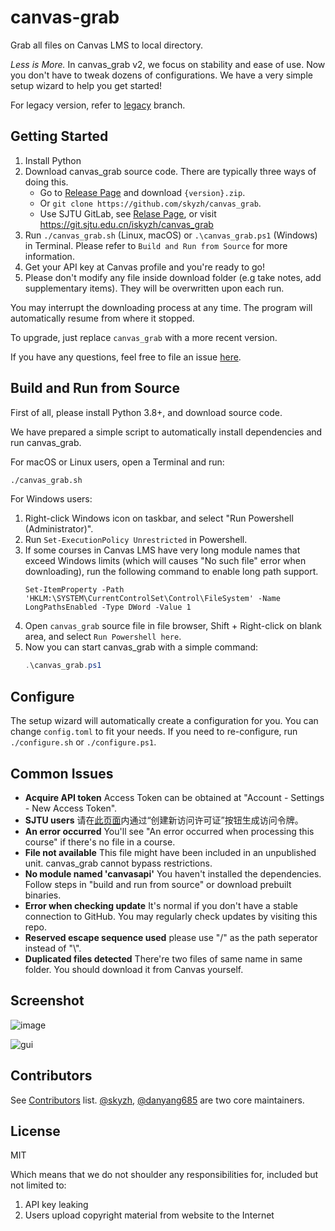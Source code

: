 # canvas-grab

Grab all files on Canvas LMS to local directory.

*Less is More.* In canvas_grab v2, we focus on stability and ease of use.
Now you don't have to tweak dozens of configurations. We have a very
simple setup wizard to help you get started!

For legacy version, refer to [legacy](https://github.com/skyzh/canvas_grab/tree/legacy) branch.

## Getting Started

1. Install Python
2. Download canvas_grab source code. There are typically three ways of doing this.
   * Go to [Release Page](https://github.com/skyzh/canvas_grab/releases) and download `{version}.zip`.
   * Or `git clone https://github.com/skyzh/canvas_grab`.
   * Use SJTU GitLab, see [Relase Page](https://git.sjtu.edu.cn/iskyzh/canvas_grab/-/tags), or
     visit https://git.sjtu.edu.cn/iskyzh/canvas_grab
3. Run `./canvas_grab.sh` (Linux, macOS) or `.\canvas_grab.ps1` (Windows) in Terminal.
   Please refer to `Build and Run from Source` for more information.
4. Get your API key at Canvas profile and you're ready to go!
5. Please don't modify any file inside download folder (e.g take notes, add supplementary items). They will be overwritten upon each run.

You may interrupt the downloading process at any time. The program will automatically resume from where it stopped.

To upgrade, just replace `canvas_grab` with a more recent version.

If you have any questions, feel free to file an issue [here](https://github.com/skyzh/canvas_grab/issues).

## Build and Run from Source

First of all, please install Python 3.8+, and download source code.

We have prepared a simple script to automatically install dependencies and run canvas_grab.

For macOS or Linux users, open a Terminal and run:

```bash
./canvas_grab.sh
```

For Windows users:

1. Right-click Windows icon on taskbar, and select "Run Powershell (Administrator)".
2. Run `Set-ExecutionPolicy Unrestricted` in Powershell.
3. If some courses in Canvas LMS have very long module names that exceed Windows limits (which will causes "No such file" error
   when downloading), run the following command to enable long path support.
   ```
   Set-ItemProperty -Path 'HKLM:\SYSTEM\CurrentControlSet\Control\FileSystem' -Name LongPathsEnabled -Type DWord -Value 1 
   ```
4. Open `canvas_grab` source file in file browser, Shift + Right-click on blank area, and select `Run Powershell here`.
5. Now you can start canvas_grab with a simple command:
    ```powershell
    .\canvas_grab.ps1
    ```

## Configure

The setup wizard will automatically create a configuration for you.
You can change `config.toml` to fit your needs. If you need to
re-configure, run `./configure.sh` or `./configure.ps1`.

## Common Issues

* **Acquire API token** Access Token can be obtained at "Account - Settings - New Access Token".
* **SJTU users** 请在[此页面](https://oc.sjtu.edu.cn/profile/settings#access_tokens_holder)内通过“创建新访问许可证”按钮生成访问令牌。
* **An error occurred** You'll see "An error occurred when processing this course" if there's no file in a course.
* **File not available** This file might have been included in an unpublished unit. canvas_grab cannot bypass restrictions.
* **No module named 'canvasapi'** You haven't installed the dependencies. Follow steps in "build and run from source" or download prebuilt binaries.
* **Error when checking update** It's normal if you don't have a stable connection to GitHub. You may regularly check updates by visiting this repo.
* **Reserved escape sequence used** please use "/" as the path seperator instead of "\\".
* **Duplicated files detected** There're two files of same name in same folder. You should download it from Canvas yourself.

## Screenshot

![image](https://user-images.githubusercontent.com/4198311/108496621-4673bf00-72e5-11eb-8978-8b8bdd4efea5.png)

![gui](https://user-images.githubusercontent.com/4198311/113378330-4e755300-93a9-11eb-81a9-c494a8cc7488.png)

## Contributors

See [Contributors](https://github.com/skyzh/canvas_grab/graphs/contributors) list.
[@skyzh](https://github.com/skyzh), [@danyang685](https://github.com/danyang685) are two core maintainers.

## License

MIT

Which means that we do not shoulder any responsibilities for, included but not limited to:

1. API key leaking
2. Users upload copyright material from website to the Internet
